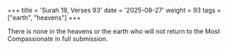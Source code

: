 +++
title = 'Surah 19, Verses 93'
date = '2025-08-27'
weight = 93
tags = ["earth", "heavens"]
+++

There is none in the heavens or the earth who will not return to the Most Compassionate in full submission.
